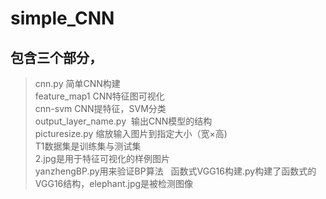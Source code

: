 # simple_CNN
## 包含三个部分，
>cnn.py  简单CNN构建  
feature_map1  CNN特征图可视化  
cnn-svm  CNN提特征，SVM分类  
output_layer_name.py  输出CNN模型的结构  
picturesize.py 缩放输入图片到指定大小（宽×高)    
T1数据集是训练集与测试集  
2.jpg是用于特征可视化的样例图片  
yanzhengBP.py用来验证BP算法    
函数式VGG16构建.py构建了函数式的VGG16结构，elephant.jpg是被检测图像

